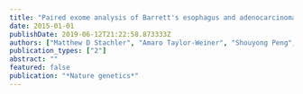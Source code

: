 ```yaml
---
title: "Paired exome analysis of Barrett's esophagus and adenocarcinoma"
date: 2015-01-01
publishDate: 2019-06-12T21:22:58.873333Z
authors: ["Matthew D Stachler", "Amaro Taylor-Weiner", "Shouyong Peng", "Aaron McKenna", "Agoston T Agoston", "Robert D Odze", "Jon M Davison", "Katie S Nason", "Massimo Loda", "Ignaty Leshchiner", " others"]
publication_types: ["2"]
abstract: ""
featured: false
publication: "*Nature genetics*"
---
```


